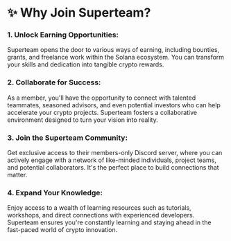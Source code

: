 # ✨ Why Join Superteam?

### 1. Unlock Earning Opportunities:

Superteam opens the door to various ways of earning, including bounties, grants, and freelance work within the Solana ecosystem. You can transform your skills and dedication into tangible crypto rewards.

### 2. Collaborate for Success:

As a member, you'll have the opportunity to connect with talented teammates, seasoned advisors, and even potential investors who can help accelerate your crypto projects. Superteam fosters a collaborative environment designed to turn your vision into reality.

### 3.  Join the Superteam Community:

Get exclusive access to their members-only Discord server, where you can actively engage with a network of like-minded individuals, project teams, and potential collaborators. It's the perfect place to build connections that matter.

### 4. Expand Your Knowledge:

Enjoy access to a wealth of learning resources such as tutorials, workshops, and direct connections with experienced developers. Superteam ensures you're constantly learning and staying ahead in the fast-paced world of crypto innovation.

